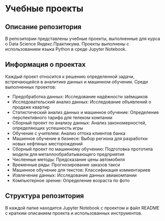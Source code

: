 # Учебные проекты 

## Описание репозитория 

В репозитории представлены учебные проекты, выполненные для курса о Data Science Яндекс.Практикума. Проекты выполнены с использованием языка Python в среде Jupyter Notebook.

## Информация о проектах

Каждый проект относится к решению определенной задачи, встречающейся в аналитике данных и машинном обучении. Среди выполненных проектов:

- Предобработка данных: Исследование надёжности заёмщиков
- Исследовательский анализ данных: Исследование объявлений о продаже квартир
- Статистический анализ данных и машинное обучение: Определение перспективного тарифа для телеком компании
- Сборный проект по анализу данных: Анализ закономерностей, определяющих успешность игры
- Обучение с учителем: Анализ оттока клиентов банка
- Машинное обучение в бизнесе: Выбор региона для разработки новых нефтяных месторождений
- Сборный проект по машинному обучению: Подготовка прототипа модели для металлообрабатывающего предприятия
- Численные методы: Предсказание цены автомобиля
- Временные ряды: Прогнозирование заказов такси
- Машинное обучение для текстов: Классификация комментариев
- Извлечение данных: Исследование данных авиакомпании 
- Компьютерное зрение: Определение возраста по фото

## Структура репозитория

В каждой папке находится Jupyter Notebook с проектом и файл README с кратким описанием проекта и использованных инструментов.